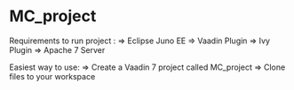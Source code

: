 MC_project
==========

Requirements to run project :
 => Eclipse Juno EE
 => Vaadin Plugin
 => Ivy Plugin
 => Apache 7 Server
 
Easiest way to use:
 => Create a Vaadin 7 project called MC_project
 => Clone files to your workspace


